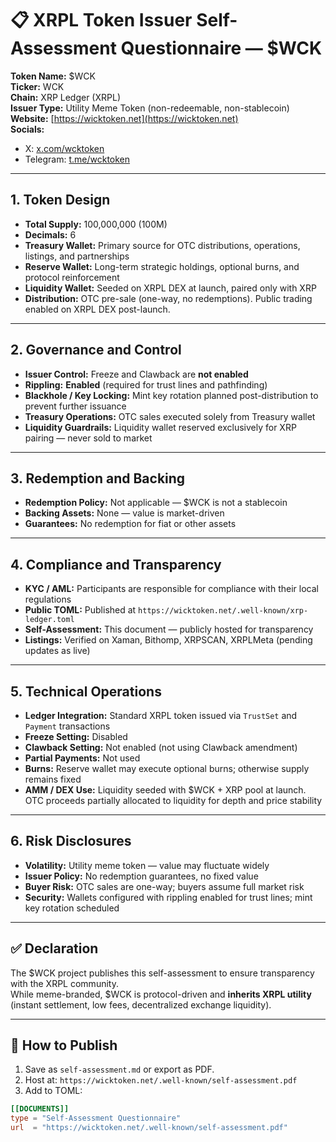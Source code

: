 # 📋 XRPL Token Issuer Self-Assessment Questionnaire — $WCK

**Token Name:** $WCK  
**Ticker:** WCK  
**Chain:** XRP Ledger (XRPL)  
**Issuer Type:** Utility Meme Token (non-redeemable, non-stablecoin)  
**Website:** [https://wicktoken.net](https://wicktoken.net)  
**Socials:**  
- X: [x.com/wcktoken](https://x.com/wcktoken)  
- Telegram: [t.me/wcktoken](https://t.me/wcktoken)  

---

## 1. Token Design
- **Total Supply:** 100,000,000 (100M)  
- **Decimals:** 6  
- **Treasury Wallet:** Primary source for OTC distributions, operations, listings, and partnerships  
- **Reserve Wallet:** Long-term strategic holdings, optional burns, and protocol reinforcement  
- **Liquidity Wallet:** Seeded on XRPL DEX at launch, paired only with XRP  
- **Distribution:** OTC pre-sale (one-way, no redemptions). Public trading enabled on XRPL DEX post-launch.  

---

## 2. Governance and Control
- **Issuer Control:** Freeze and Clawback are **not enabled**  
- **Rippling:** **Enabled** (required for trust lines and pathfinding)  
- **Blackhole / Key Locking:** Mint key rotation planned post-distribution to prevent further issuance  
- **Treasury Operations:** OTC sales executed solely from Treasury wallet  
- **Liquidity Guardrails:** Liquidity wallet reserved exclusively for XRP pairing — never sold to market  

---

## 3. Redemption and Backing
- **Redemption Policy:** Not applicable — $WCK is not a stablecoin  
- **Backing Assets:** None — value is market-driven  
- **Guarantees:** No redemption for fiat or other assets  

---

## 4. Compliance and Transparency
- **KYC / AML:** Participants are responsible for compliance with their local regulations  
- **Public TOML:** Published at `https://wicktoken.net/.well-known/xrp-ledger.toml`  
- **Self-Assessment:** This document — publicly hosted for transparency  
- **Listings:** Verified on Xaman, Bithomp, XRPSCAN, XRPLMeta (pending updates as live)  

---

## 5. Technical Operations
- **Ledger Integration:** Standard XRPL token issued via `TrustSet` and `Payment` transactions  
- **Freeze Setting:** Disabled  
- **Clawback Setting:** Not enabled (not using Clawback amendment)  
- **Partial Payments:** Not used  
- **Burns:** Reserve wallet may execute optional burns; otherwise supply remains fixed  
- **AMM / DEX Use:** Liquidity seeded with $WCK + XRP pool at launch. OTC proceeds partially allocated to liquidity for depth and price stability  

---

## 6. Risk Disclosures
- **Volatility:** Utility meme token — value may fluctuate widely  
- **Issuer Policy:** No redemption guarantees, no fixed value  
- **Buyer Risk:** OTC sales are one-way; buyers assume full market risk  
- **Security:** Wallets configured with rippling enabled for trust lines; mint key rotation scheduled  

---

## ✅ Declaration
The $WCK project publishes this self-assessment to ensure transparency with the XRPL community.  
While meme-branded, $WCK is protocol-driven and **inherits XRPL utility** (instant settlement, low fees, decentralized exchange liquidity).  

---

## 🔗 How to Publish
1. Save as `self-assessment.md` or export as PDF.  
2. Host at: `https://wicktoken.net/.well-known/self-assessment.pdf`  
3. Add to TOML:  

```toml
[[DOCUMENTS]]
type = "Self-Assessment Questionnaire"
url  = "https://wicktoken.net/.well-known/self-assessment.pdf"
